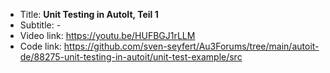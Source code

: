 - Title:      **Unit Testing in AutoIt, Teil 1**
- Subtitle:   -
- Video link: https://youtu.be/HUFBGJ1rLLM
- Code link:  https://github.com/sven-seyfert/Au3Forums/tree/main/autoit-de/88275-unit-testing-in-autoit/unit-test-example/src
